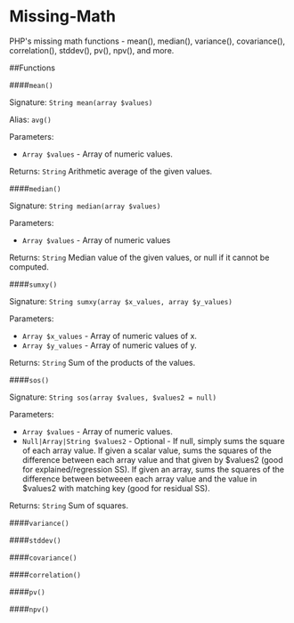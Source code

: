 Missing-Math
============

PHP's missing math functions - mean(), median(), variance(), covariance(), correlation(), stddev(), pv(), npv(), and more.


##Functions

####`mean()`

Signature: `String mean(array $values)`

Alias: `avg()`

Parameters:
 * `Array $values` - Array of numeric values.

Returns: `String` Arithmetic average of the given values.

####`median()`

Signature: `String median(array $values)`

Parameters:
 * `Array $values` - Array of numeric values

Returns: `String` Median value of the given values, or null if it cannot be computed.


####`sumxy()`

Signature: `String sumxy(array $x_values, array $y_values)`

Parameters:
 * `Array $x_values` - Array of numeric values of x.
 * `Array $y_values` - Array of numeric values of y.

Returns: `String` Sum of the products of the values.


####`sos()`

Signature: `String sos(array $values, $values2 = null)`

Parameters:
 * `Array $values` - Array of numeric values.
 * `Null|Array|String $values2` - Optional - If null, simply sums the square of each array value. If given a scalar value, sums the squares of the difference between each array value and that given by $values2 (good for explained/regression SS). If given an array, sums the squares of the difference between betweeen each array value and the value in $values2 with matching key (good for residual SS).

Returns: `String` Sum of squares.



####`variance()`


####`stddev()`


####`covariance()`


####`correlation()`


####`pv()`


####`npv()`


